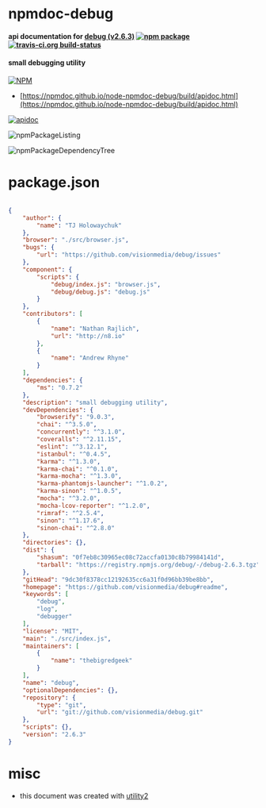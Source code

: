 # npmdoc-debug

#### api documentation for  [debug (v2.6.3)](https://github.com/visionmedia/debug#readme)  [![npm package](https://img.shields.io/npm/v/npmdoc-debug.svg?style=flat-square)](https://www.npmjs.org/package/npmdoc-debug) [![travis-ci.org build-status](https://api.travis-ci.org/npmdoc/node-npmdoc-debug.svg)](https://travis-ci.org/npmdoc/node-npmdoc-debug)

#### small debugging utility

[![NPM](https://nodei.co/npm/debug.png?downloads=true&downloadRank=true&stars=true)](https://www.npmjs.com/package/debug)

- [https://npmdoc.github.io/node-npmdoc-debug/build/apidoc.html](https://npmdoc.github.io/node-npmdoc-debug/build/apidoc.html)

[![apidoc](https://npmdoc.github.io/node-npmdoc-debug/build/screenCapture.buildCi.browser.%252Ftmp%252Fbuild%252Fapidoc.html.png)](https://npmdoc.github.io/node-npmdoc-debug/build/apidoc.html)

![npmPackageListing](https://npmdoc.github.io/node-npmdoc-debug/build/screenCapture.npmPackageListing.svg)

![npmPackageDependencyTree](https://npmdoc.github.io/node-npmdoc-debug/build/screenCapture.npmPackageDependencyTree.svg)



# package.json

```json

{
    "author": {
        "name": "TJ Holowaychuk"
    },
    "browser": "./src/browser.js",
    "bugs": {
        "url": "https://github.com/visionmedia/debug/issues"
    },
    "component": {
        "scripts": {
            "debug/index.js": "browser.js",
            "debug/debug.js": "debug.js"
        }
    },
    "contributors": [
        {
            "name": "Nathan Rajlich",
            "url": "http://n8.io"
        },
        {
            "name": "Andrew Rhyne"
        }
    ],
    "dependencies": {
        "ms": "0.7.2"
    },
    "description": "small debugging utility",
    "devDependencies": {
        "browserify": "9.0.3",
        "chai": "^3.5.0",
        "concurrently": "^3.1.0",
        "coveralls": "^2.11.15",
        "eslint": "^3.12.1",
        "istanbul": "^0.4.5",
        "karma": "^1.3.0",
        "karma-chai": "^0.1.0",
        "karma-mocha": "^1.3.0",
        "karma-phantomjs-launcher": "^1.0.2",
        "karma-sinon": "^1.0.5",
        "mocha": "^3.2.0",
        "mocha-lcov-reporter": "^1.2.0",
        "rimraf": "^2.5.4",
        "sinon": "^1.17.6",
        "sinon-chai": "^2.8.0"
    },
    "directories": {},
    "dist": {
        "shasum": "0f7eb8c30965ec08c72accfa0130c8b79984141d",
        "tarball": "https://registry.npmjs.org/debug/-/debug-2.6.3.tgz"
    },
    "gitHead": "9dc30f8378cc12192635cc6a31f0d96bb39be8bb",
    "homepage": "https://github.com/visionmedia/debug#readme",
    "keywords": [
        "debug",
        "log",
        "debugger"
    ],
    "license": "MIT",
    "main": "./src/index.js",
    "maintainers": [
        {
            "name": "thebigredgeek"
        }
    ],
    "name": "debug",
    "optionalDependencies": {},
    "repository": {
        "type": "git",
        "url": "git://github.com/visionmedia/debug.git"
    },
    "scripts": {},
    "version": "2.6.3"
}
```



# misc
- this document was created with [utility2](https://github.com/kaizhu256/node-utility2)
